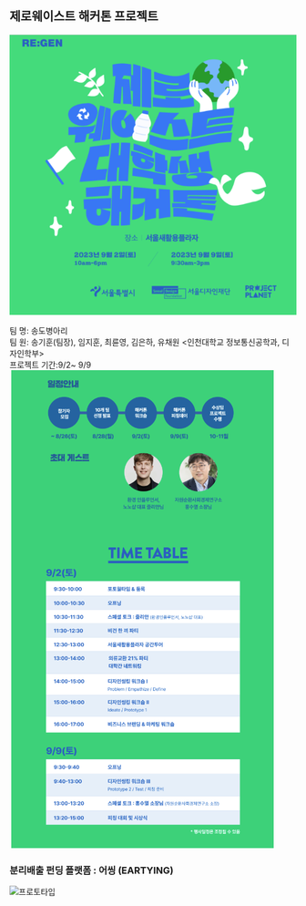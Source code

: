 ## 제로웨이스트 해커톤 프로젝트

![팜플렛](https://github.com/gihoonbackend/zero-waste-project/blob/main/image/zero-waste-pam.png?raw=true)

팀 명: 송도병아리  
팀 원: 송기훈(팀장), 임지훈, 최륜영, 김은하, 유채원 <인천대학교 정보통신공학과, 디자인학부>  
프로젝트 기간:9/2~ 9/9  
![일정표](https://github.com/gihoonbackend/zero-waste-project/blob/main/image/TIMETABLE.png?raw=true)
### 분리배출 펀딩 플랫폼 : 어씽 (EARTYING)

![프로토타입](https://www.figma.com/proto/uRoQwZGAhNRo2bvS9ju0zx/%EC%A0%9C%EB%A1%9C%EC%9B%A8%EC%9D%B4%EC%8A%A4-%ED%95%B4%EC%BB%A4%ED%86%A4?page-id=0%3A1&type=design&node-id=43-3&viewport=401%2C631%2C0.13&t=XrF6TXZsyFxlhf42-1&scaling=min-zoom&starting-point-node-id=199%3A5297)

